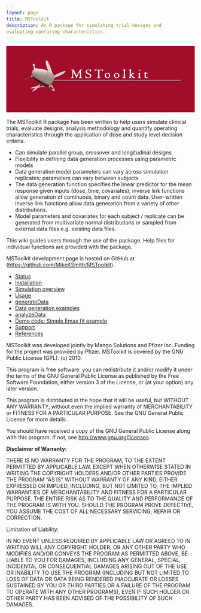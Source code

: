 ```yaml
---
layout: page
title: MSToolkit
description: An R package for simulating trial designs and 
evaluating operating characteristics.
---
```


![MSToolkit logo](assets/index.600px-Mstoolkit_logo_04.jpg)

The MSToolkit R package has been written to help users simulate clinical
trials, evaluate designs, analysis methodology and quantify operating
characteristics through the application of dose and study level decision
criteria.

-   Can simulate parallel group, crossover and longitudinal designs
-   Flexibility in defining data generation processes using parametric
    models
-   Data generation model parameters can vary across simulation
    replicates; parameters can vary between subjects
-   The data generation function specifies the linear predictor for the
    mean response given inputs (dose, time, covariates); inverse link
    functions allow generation of continuous, binary and count data.
    User-written inverse link functions allow data generation from a
    variety of other distributions.
-   Model parameters and covariates for each subject / replicate can be
    generated from multivariate normal distributions or sampled from
    external data files e.g. existing data files.

This wiki guides users through the use of the package. Help files for
individual functions are provided with the package.

MSToolkit development page is hosted on GitHub at 
(https://github.com/MikeKSmith/MSToolkit).

- [Status](pages/status.html)
- [Installation](pages/installation.html)
- [Simulation overview](pages/simulation_overview.html)
- [Usage](pages/usage.html)
- [generateData](pages/generatedata.html)
- [Data generation examples](pages/data_generation_examples.html)
- [analyzeData](pages/analyzeData.html)
- [Demo code: Simple Emax fit example](pages/simple_emax_fit_example.html)
- [Support](pages/support.html)
- [References](pages/references.html)

MSToolkit was developed jointly by Mango Solutions and Pfizer Inc.
Funding for the project was provided by Pfizer. MSToolkit is covered by
the GNU Public License (GPL). (c) 2010.

This program is free software: you can redistribute it and/or modify it
under the terms of the GNU General Public License as published by the
Free Software Foundation, either version 3 of the License, or (at your
option) any later version.

This program is distributed in the hope that it will be useful, but
WITHOUT ANY WARRANTY; without even the implied warranty of
MERCHANTABILITY or FITNESS FOR A PARTICULAR PURPOSE.
See the GNU General Public License for more details.

You should have received a copy of the GNU General Public License along
with this program. If not, see http://www.gnu.org/licenses.

**Disclaimer of Warranty:**

THERE IS NO WARRANTY FOR THE PROGRAM, TO THE EXTENT PERMITTED BY
APPLICABLE LAW. EXCEPT WHEN OTHERWISE STATED IN WRITING THE COPYRIGHT
HOLDERS AND/OR OTHER PARTIES PROVIDE THE PROGRAM “AS IS” WITHOUT
WARRANTY OF ANY KIND, EITHER EXPRESSED OR IMPLIED, INCLUDING, BUT NOT
LIMITED TO, THE IMPLIED WARRANTIES OF MERCHANTABILITY AND FITNESS FOR A
PARTICULAR PURPOSE. THE ENTIRE RISK AS TO THE QUALITY AND PERFORMANCE OF
THE PROGRAM IS WITH YOU. SHOULD THE PROGRAM PROVE DEFECTIVE, YOU ASSUME
THE COST OF ALL NECESSARY SERVICING, REPAIR OR CORRECTION.

Limitation of Liability:

IN NO EVENT UNLESS REQUIRED BY APPLICABLE LAW OR AGREED TO IN WRITING
WILL ANY COPYRIGHT HOLDER, OR ANY OTHER PARTY WHO MODIFIES AND/OR
CONVEYS THE PROGRAM AS PERMITTED ABOVE, BE LIABLE TO YOU FOR DAMAGES,
INCLUDING ANY GENERAL, SPECIAL, INCIDENTAL OR CONSEQUENTIAL DAMAGES
ARISING OUT OF THE USE OR INABILITY TO USE THE PROGRAM (INCLUDING BUT
NOT LIMITED TO LOSS OF DATA OR DATA BEING RENDERED INACCURATE OR LOSSES
SUSTAINED BY YOU OR THIRD PARTIES OR A FAILURE OF THE PROGRAM TO OPERATE
WITH ANY OTHER PROGRAMS), EVEN IF SUCH HOLDER OR OTHER PARTY HAS BEEN
ADVISED OF THE POSSIBILITY OF SUCH DAMAGES.
